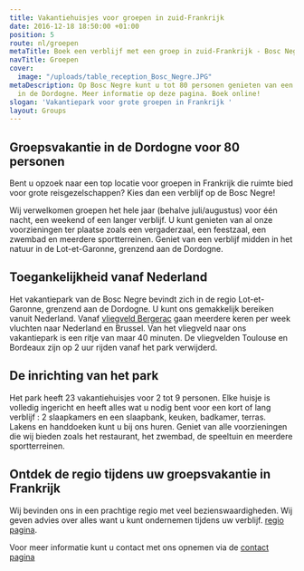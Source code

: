 ```yaml
---
title: Vakantiehuisjes voor groepen in zuid-Frankrijk
date: 2016-12-18 18:50:00 +01:00
position: 5
route: nl/groepen
metaTitle: Boek een verblijf met een groep in zuid-Frankrijk - Bosc Negre
navTitle: Groepen
cover:
  image: "/uploads/table_reception_Bosc_Negre.JPG"
metaDescription: Op Bosc Negre kunt u tot 80 personen genieten van een groepsvakantie
  in de Dordogne. Meer informatie op deze pagina. Boek online!
slogan: 'Vakantiepark voor grote groepen in Frankrijk '
layout: Groups
---
```


## Groepsvakantie in de Dordogne voor 80 personen

Bent u opzoek naar een top locatie voor groepen in Frankrijk die ruimte bied voor grote reisgezelschappen? Kies dan een verblijf op de Bosc Negre!

Wij verwelkomen groepen het hele jaar (behalve juli/augustus) voor één nacht, een weekend of een langer verblijf. U kunt genieten van al onze voorzieningen ter plaatse zoals een vergaderzaal, een feestzaal, een zwembad en meerdere sportterreinen. Geniet van een verblijf midden in het natuur in de Lot-et-Garonne, grenzend aan de Dordogne.

## Toegankelijkheid vanaf Nederland

Het vakantiepark van de Bosc Negre bevindt zich in de regio Lot-et-Garonne, grenzend aan de Dordogne. U kunt ons gemakkelijk bereiken vanuit Nederland. Vanaf [vliegveld Bergerac](http://www.bergerac.aeroport.fr/en/) gaan meerdere keren per week vluchten naar Nederland en Brussel. Van het vliegveld naar ons vakantiepark is een ritje van maar 40 minuten. De vliegvelden Toulouse en Bordeaux zijn op 2 uur rijden vanaf het park verwijderd.

## De inrichting van het park

Het park heeft 23 vakantiehuisjes voor 2 tot 9 personen. Elke huisje is volledig ingericht en heeft alles wat u nodig bent voor een kort of lang verblijf : 2 slaapkamers en een slaapbank, keuken, badkamer, terras. Lakens en handdoeken kunt u bij ons huren. Geniet van alle voorzieningen die wij bieden zoals het restaurant, het zwembad, de speeltuin en meerdere sportterreinen.

## Ontdek de regio tijdens uw groepsvakantie in Frankrijk

Wij bevinden ons in een prachtige regio met veel bezienswaardigheden. Wij geven advies over alles want u kunt ondernemen tijdens uw verblijf. [regio pagina](/nl/regio/).

Voor meer informatie kunt u contact met ons opnemen via de [contact pagina](/nl/contact/)